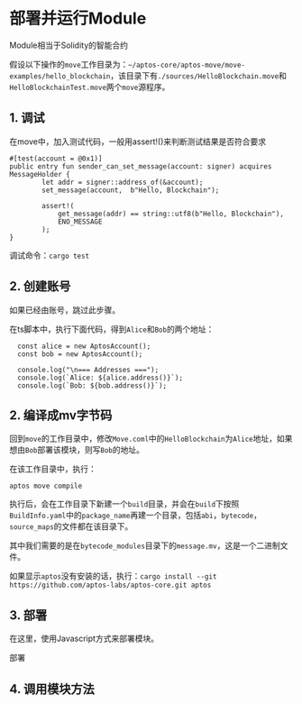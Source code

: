 # 部署并运行Module
Module相当于Solidity的智能合约

假设以下操作的`move`工作目录为：`~/aptos-core/aptos-move/move-examples/hello_blockchain`，该目录下有`./sources/HelloBlockchain.move`和`HelloBlockchainTest.move`两个`move`源程序。

## 1. 调试
在move中，加入测试代码，一般用assert!()来判断测试结果是否符合要求
```
#[test(account = @0x1)]
public entry fun sender_can_set_message(account: signer) acquires MessageHolder {
		let addr = signer::address_of(&account);
		set_message(account,  b"Hello, Blockchain");

		assert!(
			get_message(addr) == string::utf8(b"Hello, Blockchain"),
			ENO_MESSAGE
		);
}
```
调试命令：`cargo test`

## 2. 创建账号
如果已经由账号，跳过此步骤。

在ts脚本中，执行下面代码，得到`Alice`和`Bob`的两个地址：
```
  const alice = new AptosAccount();
  const bob = new AptosAccount();

  console.log("\n=== Addresses ===");
  console.log(`Alice: ${alice.address()}`);
  console.log(`Bob: ${bob.address()}`);
```

## 2. 编译成mv字节码
回到`move`的工作目录中，修改`Move.coml`中的`HelloBlockchain`为`Alice`地址，如果想由`Bob`部署该模块，则写`Bob`的地址。

在该工作目录中，执行：
```
aptos move compile
```

执行后，会在工作目录下新建一个`build`目录，并会在`build`下按照`BuildInfo.yaml`中的`package_name`再建一个目录，包括`abi`，`bytecode`，`source_maps`的文件都在该目录下。

其中我们需要的是在`bytecode_modules`目录下的`message.mv`，这是一个二进制文件。

如果显示`aptos`没有安装的话，执行：`cargo install --git https://github.com/aptos-labs/aptos-core.git aptos`



## 3. 部署
在这里，使用Javascript方式来部署模块。

部署

## 4. 调用模块方法

